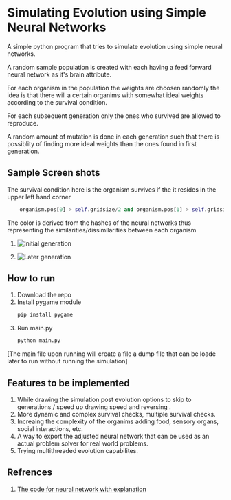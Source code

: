 # Simulating Evolution using Simple Neural Networks

A simple python program that tries to simulate evolution using simple neural networks.

A random sample population is created with each having a feed forward neural network as it's brain attribute.

For each organism in the population the weights are choosen randomly the idea is that there will a certain organims with somewhat ideal weights according to the survival condition.

For each subsequent generation only the ones who survived are allowed to reproduce.

A random amount of mutation is done in each generation such that there is possiblity of finding more ideal weights than the ones found in first generation.

## Sample Screen shots 
The survival condition here is the organism survives if the it resides in the upper left hand corner

```python
    organism.pos[0] > self.gridsize/2 and organism.pos[1] > self.gridsize/2
```



The color is derived from the hashes of the neural networks thus representing the similarities/dissimilarities between each organism

1. ![Initial generation]('https://github.com/AyushBobale/Neuro-Evolution/blob/main/images/initialgen.png')

2. ![Later generation]('https://github.com/AyushBobale/Neuro-Evolution/blob/main/images/latergen.png')


## How to run 
1. Download the repo
2. Install pygame module 
    ```bash 
    pip install pygame 
3. Run main.py
    ```bash
    python main.py
[The main file upon running will create a file a dump file that can be loade later to run without running the simulation]

## Features to be implemented 
1. While drawing the simulation post evolution options to skip to generations / speed up drawing speed and reversing .
2. More dynamic and complex survival checks, multiple survival checks.
3. Increaing the complexity of the organims adding food, sensory organs, social interactions, etc.
5. A way to export the adjusted neural network that can be used as an actual problem solver for real world problems.
4. Trying multithreaded evolution capabilites.


## Refrences 
1. [The code for neural network with explanation](https://machinelearningmastery.com/implement-backpropagation-algorithm-scratch-python/)






